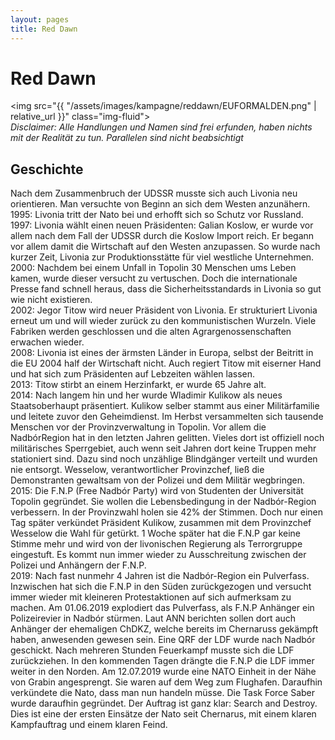 ```yaml
---
layout: pages
title: Red Dawn
---
```

# Red Dawn
<img src="{{ "/assets/images/kampagne/reddawn/EUFORMALDEN.png" | relative_url }}" class="img-fluid">
<br>
*Disclaimer: Alle Handlungen und Namen sind frei erfunden, haben nichts mit der Realität zu tun. Parallelen sind nicht beabsichtigt*
<br>
## Geschichte

Nach dem Zusammenbruch der UDSSR musste sich auch Livonia neu orientieren. Man versuchte von
Beginn an sich dem Westen anzunähern.<br>
1995: Livonia tritt der Nato bei und erhofft sich so Schutz vor Russland.<br>
1997: Livonia wählt einen neuen Präsidenten: Galian Koslow, er wurde vor allem nach dem Fall der
UDSSR durch die Koslow Import reich. Er begann vor allem damit die Wirtschaft auf den Westen
anzupassen. So wurde nach kurzer Zeit, Livonia zur Produktionsstätte für viel westliche
Unternehmen.<br>
2000: Nachdem bei einem Unfall in Topolin 30 Menschen ums Leben kamen, wurde dieser versucht
zu vertuschen. Doch die internationale Presse fand schnell heraus, dass die Sicherheitsstandards in
Livonia so gut wie nicht existieren.<br>
2002: Jegor Titow wird neuer Präsident von Livonia. Er strukturiert Livonia erneut um und will wieder
zurück zu den kommunistischen Wurzeln. Viele Fabriken werden geschlossen und die alten
Agrargenossenschaften erwachen wieder.<br>
2008: Livonia ist eines der ärmsten Länder in Europa, selbst der Beitritt in die EU 2004 half der
Wirtschaft nicht. Auch regiert Titow mit eiserner Hand und hat sich zum Präsidenten auf Lebzeiten
wählen lassen.<br>
2013: Titow stirbt an einem Herzinfarkt, er wurde 65 Jahre alt.<br>
2014: Nach langem hin und her wurde Wladimir Kulikow als neues Staatsoberhaupt präsentiert.
Kulikow selber stammt aus einer Militärfamilie und leitete zuvor den Geheimdienst. Im Herbst
versammelten sich tausende Menschen vor der Provinzverwaltung in Topolin. Vor allem die NadbórRegion hat in den letzten Jahren gelitten. Vieles dort ist offiziell noch militärisches Sperrgebiet, auch
wenn seit Jahren dort keine Truppen mehr stationiert sind. Dazu sind noch unzählige Blindgänger
verteilt und wurden nie entsorgt. Wesselow, verantwortlicher Provinzchef, ließ die Demonstranten
gewaltsam von der Polizei und dem Militär wegbringen.<br>
2015: Die F.N.P (Free Nadbór Party) wird von Studenten der Universität Topolin gegründet. Sie
wollen die Lebensbedingung in der Nadbór-Region verbessern. In der Provinzwahl holen sie 42% der
Stimmen. Doch nur einen Tag später verkündet Präsident Kulikow, zusammen mit dem Provinzchef
Wesselow die Wahl für getürkt. 1 Woche später hat die F.N.P gar keine Stimme mehr und wird von
der livonischen Regierung als Terrorgruppe eingestuft. Es kommt nun immer wieder zu Ausschreitung
zwischen der Polizei und Anhängern der F.N.P.<br>
2019: Nach fast nunmehr 4 Jahren ist die Nadbór-Region ein Pulverfass. Inzwischen hat sich die F.N.P
in den Süden zurückgezogen und versucht immer wieder mit kleineren Protestaktionen auf sich
aufmerksam zu machen. Am 01.06.2019 explodiert das Pulverfass, als F.N.P Anhänger ein
Polizeirevier in Nadbór stürmen. Laut ANN berichten sollen dort auch Anhänger der ehemaligen
ChDKZ, welche bereits im Chernaruss gekämpft haben, anwesenden gewesen sein. Eine QRF der LDF
wurde nach Nadbór geschickt. Nach mehreren Stunden Feuerkampf musste sich die LDF
zurückziehen. In den kommenden Tagen drängte die F.N.P die LDF immer weiter in den Norden. Am
12.07.2019 wurde eine NATO Einheit in der Nähe von Grabin angesprengt. Sie waren auf dem Weg
zum Flughafen. Daraufhin verkündete die Nato, dass man nun handeln müsse. Die Task Force Saber
wurde daraufhin gegründet. Der Auftrag ist ganz klar: Search and Destroy. Dies ist eine der ersten
Einsätze der Nato seit Chernarus, mit einem klaren Kampfauftrag und einem klaren Feind.

